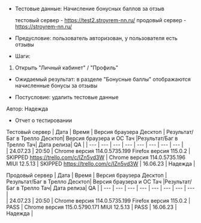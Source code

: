 * Тестовые данные: Начисление бонусных баллов за отзыв

	тестовый сервер - https://test2.stroyrem-nn.ru/   продовый сервер - https://stroyrem-nn.ru/

* Предусловие: пользователь авторизован, у пользователя есть отзывы

* Шаги:
1.	Открыть "Личный кабинет" / "Профиль"

* Ожидаемый результат: в разделе "Бонусные баллы" отображаются начисленные бонусы за отзывы

* Постусловие: удалить тестовые данные

Автор: Надежда

* Отчет о тестировании
  
Тестовый сервер
| Дата | Время | Версия браузера Десктоп | Результат/Баг в Трелло Десктоп|  Версия браузера и ОС Тач |Результат/Баг в Трелло Тач| Дата релиза| QA  |
| --- | --- | --- | --- |  --- | --- | --- | --- |   
| 24.07.23 | 20:50 | Chrome версия 114.0.5735.199 Firefox версия 115.0.2 | SKIPPED https://trello.com/c/IZn5vd3W | Chrome версия 114.0.5735.196 MIUI 12.5.13 | SKIPPED https://trello.com/c/IZn5vd3W | 16.06.23 | Надежда |  

Продовый сервер
| Дата | Время | Версия браузера Десктоп | Результат/Баг в Трелло Десктоп|  Версия браузера и ОС Тач |Результат/Баг в Трелло Тач| Дата релиза| QA |
| --- | --- | --- | --- |  --- | --- | --- | --- |   
| 24.07.23 | 20:50 | Chrome версия 114.0.5735.199 Firefox версия 115.0.2 | PASS | Chrome версия 115.0.5790.171 MIUI 12.5.13 | PASS | 16.06.23 | Надежда |
 